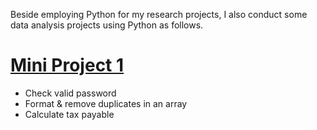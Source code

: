 Beside employing Python for my research projects, I also conduct some data analysis projects using Python as follows.

# [**Mini Project 1**](https://github.com/tamdang100/python_projects)

- Check valid password 
- Format & remove duplicates in an array
- Calculate tax payable
